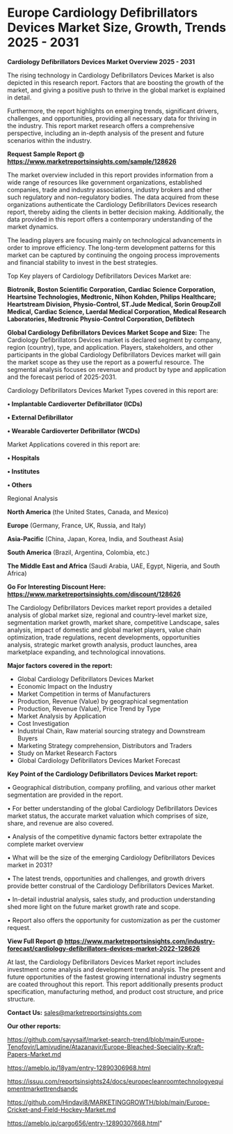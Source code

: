 # Europe Cardiology Defibrillators Devices Market Size, Growth, Trends 2025 - 2031

<Strong> Cardiology Defibrillators Devices Market Overview 2025 - 2031</strong>

The rising technology in Cardiology Defibrillators Devices Market is also depicted in this research report. Factors that are boosting the growth of the market, and giving a positive push to thrive in the global market is explained in detail.

Furthermore, the report highlights on emerging trends, significant drivers, challenges, and opportunities, providing all necessary data for thriving in the industry. This report market research offers a comprehensive perspective, including an in-depth analysis of the present and future scenarios within the industry.

<strong>Request Sample Report @ <a href=https://www.marketreportsinsights.com/sample/128626>https://www.marketreportsinsights.com/sample/128626</a></strong>

The market overview included in this report provides information from a wide range of resources like government organizations, established companies, trade and industry associations, industry brokers and other such regulatory and non-regulatory bodies. The data acquired from these organizations authenticate the Cardiology Defibrillators Devices research report, thereby aiding the clients in better decision making. Additionally, the data provided in this report offers a contemporary understanding of the market dynamics.

The leading players are focusing mainly on technological advancements in order to improve efficiency. The long-term development patterns for this market can be captured by continuing the ongoing process improvements and financial stability to invest in the best strategies.

Top Key players of Cardiology Defibrillators Devices Market are:

<strong>Biotronik, Boston Scientific Corporation, Cardiac Science Corporation, Heartsine Technologies, Medtronic, Nihon Kohden, Philips Healthcare; Heartstream Division, Physio-Control, ST.Jude Medical, Sorin GroupZoll Medical, Cardiac Science, Laerdal Medical Corporation, Medical Research Laboratories, Medtronic Physio-Control Corporation, Defibtech</strong>

<strong><b>Global Cardiology Defibrillators Devices Market Scope and Size:</b></strong>
The Cardiology Defibrillators Devices market is declared segment by company, region (country), type, and application. Players, stakeholders, and other participants in the global Cardiology Defibrillators Devices market will gain the market scope as they use the report as a powerful resource. The segmental analysis focuses on revenue and product by type and application and the forecast period of 2025-2031.

Cardiology Defibrillators Devices Market Types covered in this report are:

<strong>• Implantable Cardioverter Defibrillator (ICDs)

• External Defibrillator

• Wearable Cardioverter Defibrillator (WCDs)</strong>

Market Applications covered in this report are:

<strong>• Hospitals

• Institutes

• Others</strong> 

Regional Analysis

<strong>North America</strong> (the United States, Canada, and Mexico)

<strong>Europe</strong> (Germany, France, UK, Russia, and Italy)

<strong>Asia-Pacific</strong> (China, Japan, Korea, India, and Southeast Asia)

<strong>South America</strong> (Brazil, Argentina, Colombia, etc.)

<strong>The Middle East and Africa</strong> (Saudi Arabia, UAE, Egypt, Nigeria, and South Africa)

<strong>Go For Interesting Discount Here: <a href=https://www.marketreportsinsights.com/discount/128626>https://www.marketreportsinsights.com/discount/128626</a></strong>

The Cardiology Defibrillators Devices market report provides a detailed analysis of global market size, regional and country-level market size, segmentation market growth, market share, competitive Landscape, sales analysis, impact of domestic and global market players, value chain optimization, trade regulations, recent developments, opportunities analysis, strategic market growth analysis, product launches, area marketplace expanding, and technological innovations.

<strong><b>Major factors covered in the report:</b></strong>
<ul>
  <li>Global Cardiology Defibrillators Devices Market </li>
  <li>Economic Impact on the Industry</li>
  <li>Market Competition in terms of Manufacturers</li>
  <li>Production, Revenue (Value) by geographical segmentation</li>
  <li>Production, Revenue (Value), Price Trend by Type</li>
  <li>Market Analysis by Application</li>
  <li>Cost Investigation</li>
  <li>Industrial Chain, Raw material sourcing strategy and Downstream Buyers</li>
  <li>Marketing Strategy comprehension, Distributors and Traders</li>
  <li>Study on Market Research Factors</li>
  <li>Global Cardiology Defibrillators Devices Market Forecast</li>
</ul>

<strong><b>Key Point of the Cardiology Defibrillators Devices Market report:</b></strong>

• Geographical distribution, company profiling, and various other market segmentation are provided in the report.

• For better understanding of the global Cardiology Defibrillators Devices market status, the accurate market valuation which comprises of size, share, and revenue are also covered.

• Analysis of the competitive dynamic factors better extrapolate the complete market overview

• What will be the size of the emerging Cardiology Defibrillators Devices market in 2031?

• The latest trends, opportunities and challenges, and growth drivers provide better construal of the Cardiology Defibrillators Devices Market.

• In-detail industrial analysis, sales study, and production understanding shed more light on the future market growth rate and scope.

• Report also offers the opportunity for customization as per the customer request.

<strong><b>View Full Report @ <a href=https://www.marketreportsinsights.com/industry-forecast/cardiology-defibrillators-devices-market-2022-128626>https://www.marketreportsinsights.com/industry-forecast/cardiology-defibrillators-devices-market-2022-128626</a></b></strong>


At last, the Cardiology Defibrillators Devices Market report includes investment come analysis and development trend analysis. The present and future opportunities of the fastest growing international industry segments are coated throughout this report. This report additionally presents product specification, manufacturing method, and product cost structure, and price structure.

<strong>Contact Us:</strong>
sales@marketreportsinsights.com

<strong>Our other reports:</strong>

<a href=https://github.com/sayysaif/market-search-trend/blob/main/Europe-Tenofovir/Lamivudine/Atazanavir/Europe-Bleached-Speciality-Kraft-Papers-Market.md>https://github.com/sayysaif/market-search-trend/blob/main/Europe-Tenofovir/Lamivudine/Atazanavir/Europe-Bleached-Speciality-Kraft-Papers-Market.md</a>

<a href=https://ameblo.jp/18yam/entry-12890306968.html>https://ameblo.jp/18yam/entry-12890306968.html</a>

<a href=https://issuu.com/reportsinsights24/docs/europecleanroomtechnologyequipmentmarkettrendsandc>https://issuu.com/reportsinsights24/docs/europecleanroomtechnologyequipmentmarkettrendsandc</a>

<a href=https://github.com/Hindavi8/MARKETINGGROWTH/blob/main/Europe-Cricket-and-Field-Hockey-Market.md>https://github.com/Hindavi8/MARKETINGGROWTH/blob/main/Europe-Cricket-and-Field-Hockey-Market.md</a>

<a href=https://ameblo.jp/cargo656/entry-12890307668.html>https://ameblo.jp/cargo656/entry-12890307668.html</a>"
